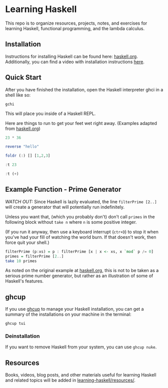 # Learning Haskell
This repo is to organize resources, projects, notes, and exercises for learning Haskell, functional programming, and the lambda calculus.

## Installation
Instructions for installing Haskell can be found here: [haskell.org](https://www.haskell.org/). Additionally, you can find a video with installation instructions [here](https://www.youtube.com/watch?v=hSN5mxITv0A&list=PLNEK_Ejlx3x1D9Vq5kqeC3ZDEP7in4dqb&index=13).

## Quick Start
After you have finished the installation, open the Haskell interpreter ghci in a shell like so:

```SHELL
gchi
```

This will place you inside of a Haskell REPL. 

Here are things to run to get your feet wet right away. (Examples adapted from [haskell.org](https://www.haskell.org/))


```HASKELL
23 * 36
```
```HASKELL
reverse "hello"
```
```HASKELL
foldr (:) [] [1,2,3]
```
```HASKELL
:t 23
```
```HASKELL
:t (+)
```

## Example Function - Prime Generator

*WATCH OUT:* Since Haskell is lazily evaluated, the line `filterPrime [2..]` will create a generator that will potentially run indefinitely. 

Unless you want that, (which you probably don't) don't call `primes` in the following block without `take n` where `n` is some positive integer.

(If you run it anyway, then use a keyboard interrupt (`ctr+D`) to stop it when you've had your fill of watching the world burn. If that doesn't work, then force quit your shell.)

```HASKELL
filterPrime (p:xs) = p : filterPrime [x | x <- xs, x `mod` p /= 0]
primes = filterPrime [2..]
take 10 primes
```
As noted on the original example at [haskell.org](https://www.haskell.org/), this is not to be taken as a serious prime number generator, but rather as an illustration of some of Haskell's features.

## ghcup

If you use [ghcup](https://www.haskell.org/ghcup/install/) to manage your Haskell installation, you can get a summary of the installations on your machine in the terminal:

```shell
ghcup tui
```

### Deinstallation
If you want to remove Haskell from your system, you can use `ghcup nuke`.

## Resources
Books, videos, blog posts, and other materials useful for learning Haskell and related topics will be added in [learning-haskell/resources/](https://github.com/jllovet/learning-haskell/tree/master/resources).
